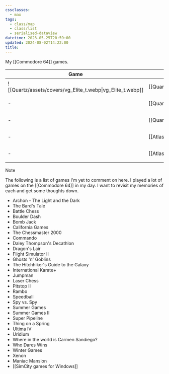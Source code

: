 ```yaml
---
cssclasses:
  - max
tags:
  - class/map
  - class/list
  - serialised-dataview
datetime: 2023-05-25T20:59:00
updated: 2024-08-02T14:22:00
title:
---
```

My [[Commodore 64]] games.

<!-- QueryToSerialize: table without id embed(link(thumbnail)) as "Game", file.link as "", rating as Rating, link(split( filter(file.tags, (t) => startswith(t, "#status") )[0], "/" )[1]) as Status from #class/video-game where contains(platform, [[Commodore 64]]) sort file.name -->
<!-- SerializedQuery: table without id embed(link(thumbnail)) as "Game", file.link as "", rating as Rating, link(split( filter(file.tags, (t) => startswith(t, "#status") )[0], "/" )[1]) as Status from #class/video-game where contains(platform, [[Commodore 64]]) sort file.name -->

| Game                                                       |                                        | Rating                                 | Status                                   |
| ---------------------------------------------------------- | -------------------------------------- | -------------------------------------- | ---------------------------------------- |
| ![[Quartz/assets/covers/vg_Elite_t.webp\|vg_Elite_t.webp]] | [[Quartz/notes/Elite.md\|Elite]]       | [[Quartz/notes/5-star.md\|⭐️⭐️⭐️⭐️⭐️]] | [[Quartz/notes/completed.md\|completed]] |
| \-                                                         | [[Quartz/notes/Lazarian.md\|Lazarian]] | [[Quartz/notes/3-star.md\|⭐️⭐️⭐️]]     | [[Quartz/notes/completed.md\|completed]] |
| \-                                                         | [[Quartz/notes/Zork I.md\|Zork I]]     | [[Quartz/notes/5-star.md\|⭐️⭐️⭐️⭐️⭐️]] | [[Quartz/notes/completed.md\|completed]] |
| \-                                                         | [[Atlas/Notes/Zork II.md\|Zork II]]    | [[Quartz/notes/3-star.md\|⭐️⭐️⭐️]]     | [[Quartz/notes/completed.md\|completed]] |
| \-                                                         | [[Atlas/Notes/Zork III.md\|Zork III]]  | [[Quartz/notes/3-star.md\|⭐️⭐️⭐️]]     | [[Quartz/notes/completed.md\|completed]] |
<!-- SerializedQuery END -->

> [!note]
> The following is a list of games I'm yet to comment on here. I played a lot of games on the [[Commodore 64]] in my day. I want to revisit my memories of each and get some thoughts down.
> 
> - Archon - The Light and the Dark
> - The Bard's Tale
> - Battle Chess 
> - Boulder Dash
> - Bomb Jack
> - California Games
> - The Chessmaster 2000
> - Commando
> - Daley Thompson's Decathlon
> - Dragon's Lair
> - Flight Simulator II
> - Ghosts 'n' Goblins
> - The Hitchhiker's Guide to the Galaxy
> - International Karate+
> - Jumpman
> - Laser Chess
> - Pitstop II
> - Rambo
> - Speedball
> - Spy vs. Spy
> - Summer Games
> - Summer Games II
> - Super Pipeline
> - Thing on a Spring
> - Ultima IV
> - Uridium
> - Where in the world is Carmen Sandiego?
> - Who Dares Wins
> - Winter Games
> - Xenon
> - Maniac Mansion
> - [[SimCity games for Windows]]
